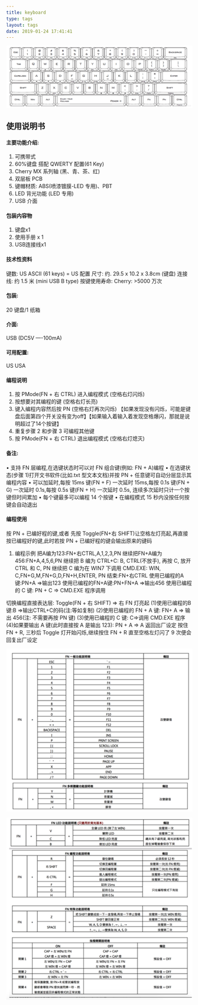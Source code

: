 ```yaml
---
title: keyboard
type: tags
layout: tags
date: 2019-01-24 17:41:41
---
```




![/images/k1.png](/images/k1.png)

## 使用说明书

#### 主要功能介绍: 

1. 可携带式 
2. 60%键盘 搭配 QWERTY 配置(61 Key) 
3. Cherry MX 系列轴 (黑、青、茶、红) 
4. 双层板 PCB 
5. 键帽材质: ABS(喷漆镀膜-LED 专用)、PBT 
6. LED 背光功能 (LED 专用) 
7. USB 介面

#### 包装内容物 

1. 键盘x1
2. 使用手册 x 1 
3. USB连接线x1

#### 技术性资料 
键数:
US ASCII (61 keys) = US 配置 
尺寸:
约. 29.5 x 10.2 x 3.8cm (键盘) 
连接线:
约 1.5 米 (mini USB B type) 
按键使用寿命:
Cherry: >5000 万次

#### 包装:
20 键盘/1 纸箱

#### 介面: 
USB (DC5V —-100mA) 
#### 可用配置: 
US USA

#### 编程说明 

1. 按 PMode(FN + 右 CTRL) 进入编程模式 (空格右灯闪烁) 
2. 按想要对其编程的键 (空格右灯长亮) 
3. 键入编程内容然后按 PN (空格右灯再次闪烁) 【如果发现没有闪烁，可能是键盘后面第四个开关没有变为off】【如果输入着输入着发现空格爆闪，那就是说明超过了14个按键】
4. 重复步骤 2 和步骤 3 可编程其他键 
5. 按 PMode(FN + 右 CTRL) 退出编程模式 (空格右灯熄灭)

#### 备注: 
• 支持 FN 层编程,在选键状态时可以对 FN 组合键(例如: FN + A)编程 
• 在选键状态(步骤 1)打开文书软件(比如.txt 型文本文档)并按 PN + 任意键可自动分层显示其编程内容 
• 可以加延时,每按 15ms 键(FN + F) 一次延时 15ms,每按 0.1s 键(FN + G) 一次延时 0.1s,每按 0.5s 键(FN + H) 一次延时 0.5s, 连续多次延时只计一个按键但时间累加 
• 每个键最多可以编程 14 个按键 
• 在编程模式 15 秒内没按任何按键会自动退出
#### 编程使用 
按 PN + 已编好程的键,或者
先按 Toggle(FN+右 SHIFT)让空格左灯亮起,再直接按已编程好的键,此时若按 PN + 已编好程的键会输出原来的键码

1. 编程示例 
  把A编为123:FN+右CTRL,A,1,2,3,PN 
  继续把FN+A编为456:FN+A,4,5,6,PN 
  继续把 B 编为 CTRL+C: B, CTRL(不放手), 再按 C, 放开 CTRL 和 C, PN 
  继续把 C 编为在 WIN7 下调用 CMD.EXE: WIN, C,FN+G,M,FN+G,D,FN+H,ENTER, PN 
  结束:FN+右CTRL 
  使用已编程的A键:PN+A =>输出123 
  使用已编程的FN+A键:PN+FN+A =>输出456 
  使用已编程的 C 键: PN + C => CMD.EXE 程序调用

切换编程直接表达层:
Toggle(FN + 右 SHIFT) => 右 FN 灯亮起 
(1)使用已编程的B键:B =>输出CTRL+C的码(注:等如复制) 
(2)使用已编程的 FN + A 键: FN+ A => 输出 456(注: 不需要再按 PN 键) 
(3)使用已编程的 C 键: C=>调用 CMD.EXE 程序
(4)如果要输出 A 键(此时直接按 A 是输出 123): PN + A => A
返回出厂设定 
按住 FN + R, 三秒后 Toggle 灯开始闪烁,继续按住 FN + R 直至空格左灯闪了 9 次便会回复出厂设定

![](/images/k2.png)



![](/images/k3.png)
